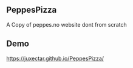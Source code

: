 ## PeppesPizza
A Copy of peppes.no website dont from scratch
## Demo
https://juxectar.github.io/PeppesPizza/
